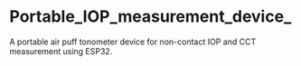 # Portable_IOP_measurement_device_
A portable air puff tonometer device for non-contact IOP and CCT measurement using ESP32.
